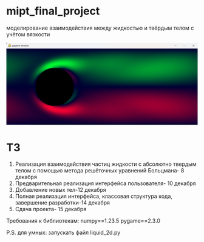 # mipt_final_project

моделирование взаимодействия между жидкостью и твёрдым телом с учётом вязкости

![alt text](https://github.com/TheDrimon/solar-mipt/blob/master/%D0%A1%D0%BD%D0%B8%D0%BC%D0%BE%D0%BA%20%D1%8D%D0%BA%D1%80%D0%B0%D0%BD%D0%B0%202023-12-14%20230318.png)

# ТЗ
1) Реализация взаимодействия частиц жидкости с абсолютно твердым телом с помощью метода решёточных уравнений Больцмана- 8 декабря
2) Предварительная реализация интерфейса пользователя- 10 декабря
3) Добавление новых тел-12 декабря
4) Полная реализация интерфейса, классовая структура кода, завершение разработки-14 декабря
5) Сдача проекта- 15 декабря


Требования к библиотекам:
numpy==1.23.5
pygame==2.3.0

P.S. для умных:
запускать файл liquid_2d.py
